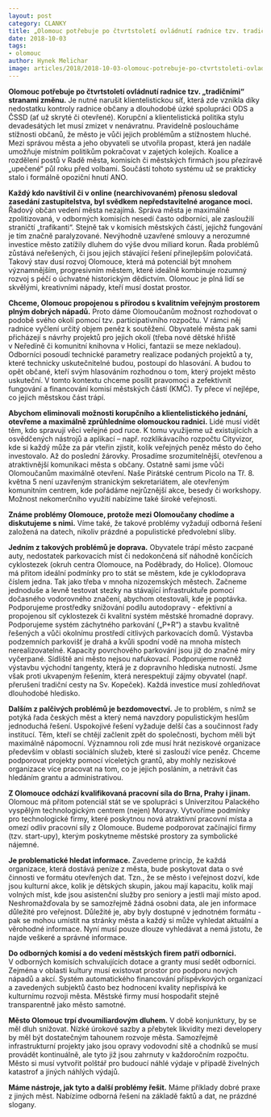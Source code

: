 ```yaml
---
layout: post
category: CLANKY
title: „Olomouc potřebuje po čtvrtstoletí ovládnutí radnice tzv. tradičními stranami změnu“, říká Hynek Melichar, lídr Pirátů a Starostů v komunálních volbách v Olomouci
date: 2018-10-03
tags: 
- olomouc
author: Hynek Melichar
image: articles/2018/2018-10-03-olomouc-potrebuje-po-ctvrtstoleti-ovladnuti-radnice-tzv-tradicnimi-stranami-zmenu-rika-hynek-melichar-lidr-piratu-a-starostu-v-komunalnich-volbach-v-olomouci.jpg  #751x422 pixelu
---
```

**Olomouc potřebuje po čtvrtstoletí ovládnutí radnice tzv. „tradičními“ stranami změnu.** Je nutné narušit klientelistickou síť, která zde vznikla díky nedostatku kontroly radnice občany a dlouhodobé úzké spolupráci ODS a ČSSD (ať už skryté či otevřené). Korupční a klientelistická politika stylu devadesátých let musí zmizet v nenávratnu. Pravidelně posloucháme stížnosti občanů, že město je vůči jejich problémům a stížnostem hluché. Mezi správou města a jeho obyvateli se utvořila propast, která jen nadále umožňuje místním politikům pokračovat v zajetých kolejích. Koalice a rozdělení postů v Radě města, komisích či městských firmách jsou přezíravě „upečené“ půl roku před volbami. Součástí tohoto systému už se prakticky stalo i formálně opoziční hnutí ANO. 

**Každý kdo navštívil či v online (nearchivovaném) přenosu sledoval zasedání zastupitelstva, byl svědkem nepředstavitelné arogance moci.** Řadový občan vedení města nezajímá. Správa města je maximálně zpolitizovaná, v odborných komisích nesedí často odborníci, ale zasloužilí straničtí „trafikanti“. Stejně tak v komisích městských částí, jejichž fungování je tím značně paralyzované. Nevýhodně uzavřené smlouvy a nerozumné investice město zatížily dluhem do výše dvou miliard korun. Řada problémů zůstává neřešených, či jsou jejich stávající řešení přinejlepším polovičatá. Takový stav dusí rozvoj Olomouce, která má potenciál být mnohem významnějším, progresivním městem, které ideálně kombinuje rozumný rozvoj s péčí o úchvatné historickým dědictvím. Olomouc je plná lidí se skvělými, kreativními nápady, kteří musí dostat prostor. 

**Chceme, Olomouc propojenou s přírodou s kvalitním veřejným prostorem plným dobrých nápadů.** Proto dáme Olomoučanům možnost rozhodovat o podobě svého okolí pomocí tzv. participativního rozpočtu. V rámci něj radnice vyčlení určitý objem peněz k soutěžení. Obyvatelé města pak sami přicházejí s návrhy projektů pro jejich okolí (třeba nové dětské hřiště v Neředíně či komunitní knihovna v Holici, fantazii se meze nekladou). Odborníci posoudí technické parametry realizace podaných projektů a ty, které technicky uskutečnitelné budou, postoupí do hlasování. A budou to opět občané, kteří svým hlasováním rozhodnou o tom, který projekt město uskuteční. V tomto kontextu chceme posílit pravomoci a zefektivnit fungování a financování komisí městských částí (KMČ). Ty přece ví nejlépe, co jejich městskou část trápí.

**Abychom eliminovali možnosti korupčního a klientelistického jednání, otevřeme a maximálně zprůhledníme olomouckou radnici.** Lidé musí vidět těm, kdo spravují věci veřejné pod ruce. K tomu využijeme už existujících a osvědčených nástrojů a aplikací – např. rozklikávacího rozpočtu Cityvizor, kde si každý může za pár vteřin zjistit, kolik veřejných peněz město do čeho investovalo. Až do poslední žárovky. Prosadíme srozumitelnější, otevřenou a atraktivnější komunikaci města s občany. Ostatně sami jsme vůči Olomoučanům maximálně otevření. Naše Pirátské centrum Picolo na Tř. 8. května 5 není uzavřeným stranickým sekretariátem, ale otevřeným komunitním centrem, kde pořádáme nejrůznější akce, besedy či workshopy. Možnost nekomerčního využití nabízíme také široké veřejnosti.     

**Známe problémy Olomouce, protože mezi Olomoučany chodíme a diskutujeme s nimi.** Víme také, že takové problémy vyžadují odborná řešení založená na datech, nikoliv prázdné a populistické předvolební sliby. 

**Jedním z takových problémů je doprava.** Obyvatele trápí město zacpané auty, nedostatek parkovacích míst či nedokončená síť náhodně končících cyklostezek (okruh centra Olomouce, na Poděbrady, do Holice). Olomouc má přitom ideální podmínky pro to stát se městem, kde je cyklodoprava číslem jedna. Tak jako třeba v mnoha nizozemských městech. Začneme jednoduše a levně testovat stezky na stávající infrastruktuře pomocí dočasného vodorovného značení, abychom otestovali, kde je poptávka.  Podporujeme prostředky snižování podílu autodopravy - efektivní a propojenou síť cyklostezek či kvalitní systém městské hromadné dopravy. Podporujeme systém záchytného parkování („P+R“) a stavbu kvalitně řešených a vůči okolnímu prostředí citlivých parkovacích domů. Výstavba podzemních parkovišť je drahá a kvůli spodní vodě na mnoha místech nerealizovatelné. Kapacity povrchového parkování jsou již do značné míry vyčerpané. Sídliště ani město nejsou nafukovací. Podporujeme rovněž výstavbu východní tangenty, která je z dopravního hlediska nutností. Jsme však proti ukvapeným řešením, která nerespektují zájmy obyvatel (např. přerušení tradiční cesty na Sv. Kopeček). Každá investice musí zohledňovat dlouhodobé hledisko. 

**Dalším z palčivých problémů je bezdomovectví.** Je to problém, s nímž se potýká řada českých měst a který nemá navzdory populistickým heslům jednoduchá řešení. Uspokojivé řešení vyžaduje delší čas a součinnost řady institucí. Těm, kteří se chtějí začlenit zpět do společnosti, bychom měli být maximálně nápomocní. Významnou roli zde musí hrát neziskové organizace především v oblasti sociálních služeb, které si zaslouží více peněz. Chceme podporovat projekty pomocí víceletých grantů, aby mohly neziskové organizace více pracovat na tom, co je jejich posláním, a netrávit čas hledáním grantu a administrativou.  

**Z Olomouce odchází kvalifikovaná pracovní síla do Brna, Prahy i jinam.** Olomouc má přitom potenciál stát se ve spolupráci s Univerzitou Palackého vyspělým technologickým centrem (nejen) Moravy. Vytvoříme podmínky pro technologické firmy, které poskytnou nová atraktivní pracovní místa a omezí odliv pracovní síly z Olomouce. Budeme podporovat začínající firmy (tzv. start-upy), kterým poskytneme městské prostory za symbolické nájemné. 

**Je problematické hledat informace.** Zavedeme princip, že každá organizace, která dostává peníze z města, bude poskytovat data o své činnosti ve formátu otevřených dat. Tzn., že se město i veřejnost dozví, kde jsou kulturní akce, kolik je dětských skupin, jakou mají kapacitu, kolik mají volných míst, kde jsou asistenční služby pro seniory a jestli mají místo apod. Neshromažďovala by se samozřejmě žádná osobni data, ale jen informace důležité pro veřejnost. Důležité je, aby byly dostupné v jednotném formátu - pak se mohou umístit na stránky města a každý si může vyhledat aktuální a věrohodné informace. Nyní musí pouze dlouze vyhledávat a nemá jistotu, že najde veškeré a správné informace.

**Do odborných komisí a do vedení městských firem patří odborníci.** V odborných komisích schvalujících dotace a granty musí sedět odborníci. Zejména v oblasti kultury musí existovat prostor pro podporu nových nápadů a akcí. Systém automatického financování příspěvkových organizací a zavedených subjektů často bez hodnocení kvality nepřispívá ke kulturnímu rozvoji města. Městské firmy musí hospodařit stejně transparentně jako město samotné.   

**Město Olomouc trpí dvoumiliardovým dluhem.** V době konjunktury, by se měl dluh snižovat. Nízké úrokové sazby a přebytek likvidity mezi developery by měl být dostatečným tahounem rozvoje města. Samozřejmě infrastrukturní projekty jako jsou opravy vodovodní sítě a chodníků se musí provádět kontinuálně, ale tyto již jsou zahrnuty v každoročním rozpočtu. Město si musí vytvořit polštář pro budoucí náhlé výdaje v případě živelných katastrof a jiných náhlých výdajů.

**Máme nástroje, jak tyto a další problémy řešit.** Máme příklady dobré praxe z jiných měst. Nabízíme odborná řešení na základě faktů a dat, ne prázdné slogany. 
